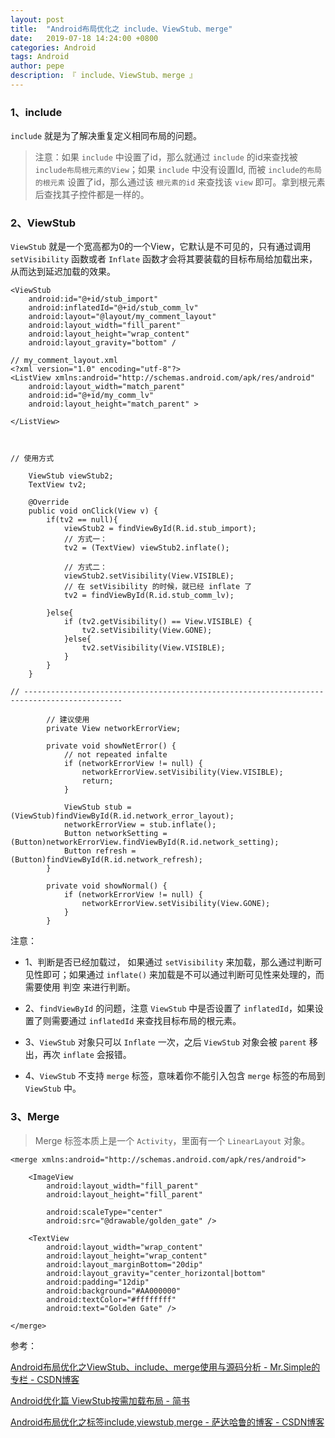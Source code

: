 ```yaml
---
layout: post
title:  "Android布局优化之 include、ViewStub、merge"
date:   2019-07-18 14:24:00 +0800
categories: Android
tags: Android
author: pepe
description: 『 include、ViewStub、merge 』
---
```


### **1、include**

`include` 就是为了解决重复定义相同布局的问题。

> 注意：如果 `include` 中设置了id，那么就通过 `include` 的id来查找被 `include布局根元素的View`；如果 `include` 中没有设置Id, 而被 `include的布局的根元素` 设置了id，那么通过该 `根元素的id` 来查找该 `view` 即可。拿到根元素后查找其子控件都是一样的。

### **2、ViewStub**

`ViewStub` 就是一个宽高都为0的一个View，它默认是不可见的，只有通过调用 `setVisibility` 函数或者 `Inflate` 函数才会将其要装载的目标布局给加载出来，从而达到延迟加载的效果。

```
<ViewStub  
    android:id="@+id/stub_import"  
    android:inflatedId="@+id/stub_comm_lv"  
    android:layout="@layout/my_comment_layout"  
    android:layout_width="fill_parent"  
    android:layout_height="wrap_content"  
    android:layout_gravity="bottom" /  
    
// my_comment_layout.xml
<?xml version="1.0" encoding="utf-8"?>  
<ListView xmlns:android="http://schemas.android.com/apk/res/android"  
    android:layout_width="match_parent"  
    android:id="@+id/my_comm_lv"  
    android:layout_height="match_parent" >  

</ListView>  



// 使用方式

    ViewStub viewStub2;
    TextView tv2;
        
    @Override
    public void onClick(View v) {
        if(tv2 == null){
            viewStub2 = findViewById(R.id.stub_import);
            // 方式一：
            tv2 = (TextView) viewStub2.inflate();
            
            // 方式二：
            viewStub2.setVisibility(View.VISIBLE);
            // 在 setVisibility 的时候，就已经 inflate 了
            tv2 = findViewById(R.id.stub_comm_lv);
            
        }else{
            if (tv2.getVisibility() == View.VISIBLE) {
                tv2.setVisibility(View.GONE);
            }else{
                tv2.setVisibility(View.VISIBLE);
            }
        }
    }

// --------------------------------------------------------------------------------------------  
       
        // 建议使用
        private View networkErrorView;

        private void showNetError() {
            // not repeated infalte
            if (networkErrorView != null) {
                networkErrorView.setVisibility(View.VISIBLE);
                return;
            }

            ViewStub stub = (ViewStub)findViewById(R.id.network_error_layout);
            networkErrorView = stub.inflate();
            Button networkSetting = (Button)networkErrorView.findViewById(R.id.network_setting);
            Button refresh = (Button)findViewById(R.id.network_refresh);
        }

        private void showNormal() {
            if (networkErrorView != null) {
                networkErrorView.setVisibility(View.GONE);
            }
        }
```
注意：

* 1、判断是否已经加载过， 如果通过 `setVisibility` 来加载，那么通过判断可见性即可；如果通过 `inflate()` 来加载是不可以通过判断可见性来处理的，而需要使用 判空 来进行判断。

* 2、`findViewById` 的问题，注意 `ViewStub` 中是否设置了 `inflatedId`，如果设置了则需要通过 `inflatedId` 来查找目标布局的根元素。

* 3、`ViewStub` 对象只可以 `Inflate` 一次，之后 `ViewStub` 对象会被 `parent` 移出，再次 `inflate` 会报错。

* 4、`ViewStub` 不支持 `merge` 标签，意味着你不能引入包含 `merge` 标签的布局到 `ViewStub` 中。

### **3、Merge**

> Merge 标签本质上是一个 `Activity`，里面有一个 `LinearLayout` 对象。

```
<merge xmlns:android="http://schemas.android.com/apk/res/android">  

    <ImageView    
        android:layout_width="fill_parent"   
        android:layout_height="fill_parent"   

        android:scaleType="center"  
        android:src="@drawable/golden_gate" />  

    <TextView  
        android:layout_width="wrap_content"   
        android:layout_height="wrap_content"   
        android:layout_marginBottom="20dip"  
        android:layout_gravity="center_horizontal|bottom"  
        android:padding="12dip"  
        android:background="#AA000000"  
        android:textColor="#ffffffff"  
        android:text="Golden Gate" />  

</merge> 
```

参考：

[Android布局优化之ViewStub、include、merge使用与源码分析 - Mr.Simple的专栏 - CSDN博客](https://blog.csdn.net/bboyfeiyu/article/details/45869393)

[Android优化篇 ViewStub按需加载布局 - 简书](https://www.jianshu.com/p/48a2fbf75954)

[Android布局优化之标签include,viewstub,merge - 萨达哈鲁的博客 - CSDN博客](https://blog.csdn.net/import_sadaharu/article/details/81324058)












